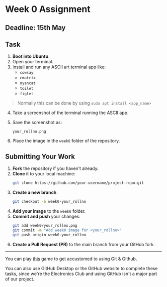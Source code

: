 # Week 0 Assignment

## Deadline: **15th May**

## Task

1. **Boot into Ubuntu**.
2. Open your terminal.
3. Install and run any ASCII art terminal app like:
   - `cowsay`
   - `cmatrix`
   - `nyancat`
   - `toilet`
   - `figlet`
> Normally this can be done by using `sudo apt install <app_name>`
4. Take a screenshot of the terminal running the ASCII app.
5. Save the screenshot as:

    `your_rollno.png`

6. Place the image in the `week0` folder of the repository.

## Submitting Your Work

1. **Fork** the repository if you haven't already.
2. **Clone** it to your local machine:
   ```bash
   git clone https://github.com/your-username/project-repo.git
   ```
3. **Create a new branch**:
   ```bash
   git checkout -b week0-your_rollno
   ```
4. **Add your image** to the `week0` folder.
5. **Commit and push** your changes:
   ```bash
   git add week0/your_rollno.png
   git commit -m "Add week0 image for <your_rollno>"
   git push origin week0-your_rollno
   ```
6. **Create a Pull Request (PR)** to the main branch from your GitHub fork.
   
---
You can play [this](https://learngitbranching.js.org/) game to get accustomed to using Git & Github. 

You can also use GitHub Desktop or the GitHub website to complete these tasks, since we're the Electronics Club and using GitHub isn't a major part of our project.
